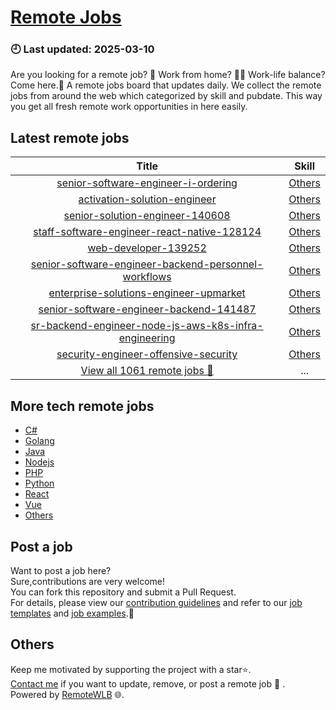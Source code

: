 # [Remote Jobs](https://github.com/RemoteWLB/remote-jobs)  
### 🕘 Last updated: 2025-03-10  
Are you looking for a remote job? 💼 Work from home? 👩‍💻 Work-life balance?  
Come here.🎁 A remote jobs board that updates daily. We collect the remote jobs from around the web which categorized by skill and pubdate. This way you get all fresh remote work opportunities in here easily.  
  
## Latest remote jobs  
| Title | Skill |  
|:-----:|:-----:|  
| [senior-software-engineer-i-ordering](https://github.com/RemoteWLB/remote-jobs/tree/main/jobs/Others/2025-03/senior-software-engineer-i-ordering) | [Others](https://github.com/RemoteWLB/remote-jobs/tree/main/jobs/Others/) |  
| [activation-solution-engineer](https://github.com/RemoteWLB/remote-jobs/tree/main/jobs/Others/2025-03/activation-solution-engineer) | [Others](https://github.com/RemoteWLB/remote-jobs/tree/main/jobs/Others/) |  
| [senior-solution-engineer-140608](https://github.com/RemoteWLB/remote-jobs/tree/main/jobs/Others/2025-03/senior-solution-engineer-140608) | [Others](https://github.com/RemoteWLB/remote-jobs/tree/main/jobs/Others/) |  
| [staff-software-engineer-react-native-128124](https://github.com/RemoteWLB/remote-jobs/tree/main/jobs/Others/2025-03/staff-software-engineer-react-native-128124) | [Others](https://github.com/RemoteWLB/remote-jobs/tree/main/jobs/Others/) |  
| [web-developer-139252](https://github.com/RemoteWLB/remote-jobs/tree/main/jobs/Others/2025-03/web-developer-139252) | [Others](https://github.com/RemoteWLB/remote-jobs/tree/main/jobs/Others/) |  
| [senior-software-engineer-backend-personnel-workflows](https://github.com/RemoteWLB/remote-jobs/tree/main/jobs/Others/2025-03/senior-software-engineer-backend-personnel-workflows) | [Others](https://github.com/RemoteWLB/remote-jobs/tree/main/jobs/Others/) |  
| [enterprise-solutions-engineer-upmarket](https://github.com/RemoteWLB/remote-jobs/tree/main/jobs/Others/2025-03/enterprise-solutions-engineer-upmarket) | [Others](https://github.com/RemoteWLB/remote-jobs/tree/main/jobs/Others/) |  
| [senior-software-engineer-backend-141487](https://github.com/RemoteWLB/remote-jobs/tree/main/jobs/Others/2025-03/senior-software-engineer-backend-141487) | [Others](https://github.com/RemoteWLB/remote-jobs/tree/main/jobs/Others/) |  
| [sr-backend-engineer-node-js-aws-k8s-infra-engineering](https://github.com/RemoteWLB/remote-jobs/tree/main/jobs/Others/2025-03/sr-backend-engineer-node-js-aws-k8s-infra-engineering) | [Others](https://github.com/RemoteWLB/remote-jobs/tree/main/jobs/Others/) |  
| [security-engineer-offensive-security](https://github.com/RemoteWLB/remote-jobs/tree/main/jobs/Others/2025-03/security-engineer-offensive-security) | [Others](https://github.com/RemoteWLB/remote-jobs/tree/main/jobs/Others/) |  
| [View all 1061 remote jobs 👋](https://github.com/RemoteWLB/remote-jobs/tree/main/jobs) | ... |  
## More tech remote jobs  
* [C#](https://github.com/RemoteWLB/remote-jobs/tree/main/jobs/C%23)  
* [Golang](https://github.com/RemoteWLB/remote-jobs/tree/main/jobs/Golang)   
* [Java](https://github.com/RemoteWLB/remote-jobs/tree/main/jobs/Java)   
* [Nodejs](https://github.com/RemoteWLB/remote-jobs/tree/main/jobs/Nodejs)   
* [PHP](https://github.com/RemoteWLB/remote-jobs/tree/main/jobs/PHP)   
* [Python](https://github.com/RemoteWLB/remote-jobs/tree/main/jobs/Python)   
* [React](https://github.com/RemoteWLB/remote-jobs/tree/main/jobs/React)   
* [Vue](https://github.com/RemoteWLB/remote-jobs/tree/main/jobs/Vue)   
* [Others](https://github.com/RemoteWLB/remote-jobs/tree/main/jobs/Others)  
## Post a job  
Want to post a job here?  
Sure,contributions are very welcome!  
You can fork this repository and submit a Pull Request.  
For details, please view our [contribution guidelines](https://github.com/RemoteWLB/remote-jobs/tree/main/.github/contributing.md) and refer to our [job templates](https://github.com/RemoteWLB/remote-jobs/tree/main/.github/jobs_template.md) and [job examples](https://github.com/RemoteWLB/remote-jobs/tree/main/.github/jobs_example.md).🤝  
## Others  
Keep me motivated by supporting the project with a star⭐.  
[Contact me](https://remotewlb.com/about) if you want to update, remove, or post a remote job 💼 .  
Powered by [RemoteWLB](https://remotewlb.com) 🌐.

